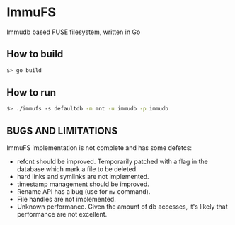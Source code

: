 # ImmuFS

Immudb based FUSE filesystem, written in Go

## How to build

```bash
$> go build
```

## How to run

```bash
$> ./immufs -s defaultdb -m mnt -u immudb -p immudb
```

## BUGS AND LIMITATIONS
ImmuFS implementation is not complete and has some defetcs:

- refcnt should be improved. Temporarily patched with a flag in the database which mark a file to be deleted.
- hard links and symlinks are not implemented.
- timestamp management should be improved.
- Rename API has a bug (use for `mv` command).
- File handles are not implemented.
- Unknown performance. Given the amount of db accesses, it's likely that performance are not excellent.
